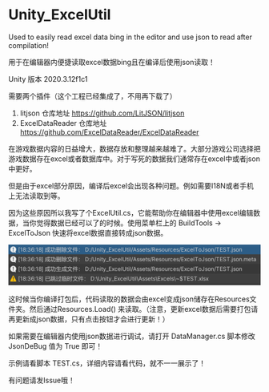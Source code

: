 # Unity_ExcelUtil
Used to easily read excel data bing in the editor and use json to read after compilation!

用于在编辑器内便捷读取excel数据bing且在编译后使用json读取！

Unity 版本 2020.3.12f1c1

需要两个插件（这个工程已经集成了，不用再下载了）
1. litjson 仓库地址 https://github.com/LitJSON/litjson
2. ExcelDataReader 仓库地址 https://github.com/ExcelDataReader/ExcelDataReader

在游戏数据内容的日益增大，数据存放和整理越来越难了。大部分游戏公司选择把游戏数据存在excel或者数据库中。对于写死的数据我们通常存在excel中或者json中更好。

但是由于excel部分原因，编译后excel会出现各种问题。例如需要I18N或者手机上无法读取到等。

因为这些原因所以我写了个ExcelUtil.cs，它能帮助你在编辑器中使用excel编辑数据，当你觉得数据已经可以了的时候。使用菜单栏上的 BuildTools -> ExcelToJson 快速将excel数据直接转成json数据。

![exceltojson](Assets/Images/exceltojson.png)

这时候当你编译打包后，代码读取的数据会由excel变成json储存在Resources文件夹。然后通过Resources.Load<TextAsset>() 来读取。（注意，更新excel数据后需要打包请再更新成json数据，只有点击按钮才会进行更新！）

如果需要在编辑器内使用json数据进行调试，请打开 DataManager.cs 脚本修改 JsonDeBug 值为 True 即可！

示例请看脚本 TEST.cs，详细内容请看代码，就不一一展示了！

有问题请发Issue哦！
